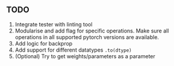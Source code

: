 ## TODO

1. Integrate tester with linting tool
2. Modularise and add flag for specific operations. Make sure all operations in all supported pytorch versions are available.
4. Add logic for backprop
5. Add support for different datatypes ```.to(dtype)```
6. (Optional) Try to get weights/parameters as a parameter